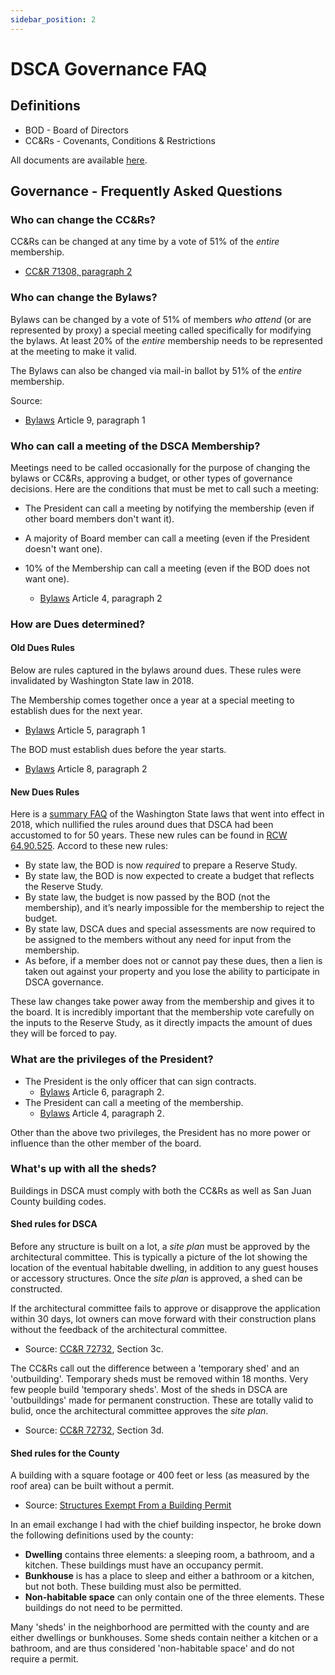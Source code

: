 ```yaml
---
sidebar_position: 2
---
```


# DSCA Governance FAQ

## Definitions

- BOD - Board of Directors
- CC&Rs - Covenants, Conditions & Restrictions

All documents are available [here](/research/decatur/public-docs/).

## Governance - Frequently Asked Questions

### Who can change the CC&Rs?

CC&Rs can be changed at any time by a vote of 51% of the _entire_ membership.

- [CC&R 71308, paragraph 2](https://cloudflare-ipfs.com/ipfs/bafybeicysq4ilzsjk7k6bjse3zk6q6gzcljrpwdkipjunzhgh3mnkdavoi/dsca-ccr-01-71308-1969.pdf)

### Who can change the Bylaws?

Bylaws can be changed by a vote of 51% of members _who attend_ (or are represented by proxy) a special meeting called specifically for modifying the bylaws. At least 20% of the _entire_ membership needs to be represented at the meeting to make it valid.

The Bylaws can also be changed via mail-in ballot by 51% of the _entire_ membership.

Source:

- [Bylaws](https://bafybeicbnmvttfqui47lsyxfligeerzmsgv2zzu2setyncl52siqxebhjy.ipfs.dweb.link/dsca-bylaws.pdf) Article 9, paragraph 1

### Who can call a meeting of the DSCA Membership?

Meetings need to be called occasionally for the purpose of changing the bylaws or CC&Rs, approving a budget, or other types of governance decisions. Here are the conditions that must be met to call such a meeting:

- The President can call a meeting by notifying the membership (even if other board members don't want it).
- A majority of Board member can call a meeting (even if the President doesn't want one).
- 10% of the Membership can call a meeting (even if the BOD does not want one).

  - [Bylaws](https://bafybeicbnmvttfqui47lsyxfligeerzmsgv2zzu2setyncl52siqxebhjy.ipfs.dweb.link/dsca-bylaws.pdf) Article 4, paragraph 2

### How are Dues determined?

#### Old Dues Rules
Below are rules captured in the bylaws around dues. These rules were invalidated by Washington State law in 2018.

The Membership comes together once a year at a special meeting to establish dues for the next year.

- [Bylaws](https://bafybeicbnmvttfqui47lsyxfligeerzmsgv2zzu2setyncl52siqxebhjy.ipfs.dweb.link/dsca-bylaws.pdf) Article 5, paragraph 1

The BOD must establish dues before the year starts.

- [Bylaws](https://bafybeicbnmvttfqui47lsyxfligeerzmsgv2zzu2setyncl52siqxebhjy.ipfs.dweb.link/dsca-bylaws.pdf) Article 8, paragraph 2

#### New Dues Rules
Here is a [summary FAQ](https://bafybeibbpq4jnjez7aq5v7jjk6o2kbu42nnldkcerrvcrqwaa2g2vl5j3m.ipfs.dweb.link/washington-hoa-budget-law-faq.pdf) of the Washington State laws that went into effect in 2018, which nullified the rules around dues that DSCA had been accustomed to for 50 years. These new rules can be found in [RCW 64.90.525](https://app.leg.wa.gov/RCW/default.aspx?cite=64.90.525). Accord to these new rules:

- By state law, the BOD is now *required* to prepare a Reserve Study.
- By state law, the BOD is now expected to create a budget that reflects the Reserve Study.
- By state law, the budget is now passed by the BOD (not the membership), and it’s nearly impossible for the membership to reject the budget.
- By state law, DSCA dues and special assessments are now required to be assigned to the members without any need for input from the membership.
- As before, if a member does not or cannot pay these dues, then a lien is taken out against your property and you lose the ability to participate in DSCA governance.

These law changes take power away from the membership and gives it to the board. It is incredibly important that the membership vote carefully on the inputs to the Reserve Study, as it directly impacts the amount of dues they will be forced to pay.

### What are the privileges of the President?

- The President is the only officer that can sign contracts.
  - [Bylaws](https://bafybeicbnmvttfqui47lsyxfligeerzmsgv2zzu2setyncl52siqxebhjy.ipfs.dweb.link/dsca-bylaws.pdf) Article 6, paragraph 2.
- The President can call a meeting of the membership.
  - [Bylaws](https://bafybeicbnmvttfqui47lsyxfligeerzmsgv2zzu2setyncl52siqxebhjy.ipfs.dweb.link/dsca-bylaws.pdf) Article 4, paragraph 2.

Other than the above two privileges, the President has no more power or influence than the other member of the board.

### What's up with all the sheds?

Buildings in DSCA must comply with both the CC&Rs as well as San Juan County building codes.

#### Shed rules for DSCA

Before any structure is built on a lot, a _site plan_ must be approved by the architectural committee. This is typically a picture of the lot showing the location of the eventual habitable dwelling, in addition to any guest houses or accessory structures. Once the _site plan_ is approved, a shed can be constructed.

If the architectural committee fails to approve or disapprove the application within 30 days, lot owners can move forward with their construction plans without the feedback of the architectural committee.

- Source: [CC&R 72732](https://cloudflare-ipfs.com/ipfs/bafybeie4mezob3j3y44vsrr2uydfmrfof237lsujopzur43ui7ocmctesq/dsca-ccr-02-72732-1970.pdf), Section 3c.

The CC&Rs call out the difference between a 'temporary shed' and an 'outbuilding'. Temporary sheds must be removed within 18 months. Very few people build 'temporary sheds'. Most of the sheds in DSCA are 'outbuildings' made for permanent construction. These are totally valid to bulid, once the architectural committee approves the _site plan_.

- Source: [CC&R 72732](https://cloudflare-ipfs.com/ipfs/bafybeie4mezob3j3y44vsrr2uydfmrfof237lsujopzur43ui7ocmctesq/dsca-ccr-02-72732-1970.pdf), Section 3d.

#### Shed rules for the County

A building with a square footage or 400 feet or less (as measured by the roof area) can be built without a permit.

- Source: [Structures Exempt From a Building Permit](https://bafybeif5d4rm7ymntnjsam42zli6vknjzjr7u5qunchp6z5dykg4ntf5mu.ipfs.dweb.link/exempt-structures-2021.pdf)

In an email exchange I had with the chief building inspector, he broke down the following definitions used by the county:

- **Dwelling** contains three elements: a sleeping room, a bathroom, and a kitchen. These buildings must have an occupancy permit.
- **Bunkhouse** is has a place to sleep and either a bathroom or a kitchen, but not both. These building must also be permitted.
- **Non-habitable space** can only contain one of the three elements. These buildings do not need to be permitted.

Many 'sheds' in the neighborhood are permitted with the county and are either dwellings or bunkhouses. Some sheds contain neither a kitchen or a bathroom, and are thus considered 'non-habitable space' and do not require a permit.
